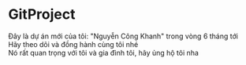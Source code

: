# GitProject
Đây là dự án mới của tôi: "Nguyễn Công Khanh" trong vòng 6 tháng tới <br/>
Hãy theo dõi và đồng hành cùng tôi nhé <br/>
Nó rất quan trọng với tôi và gia đình tôi, hãy ủng hộ tôi nha